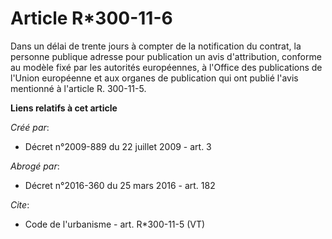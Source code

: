 # Article R*300-11-6

Dans un délai de trente jours à compter de la notification du contrat, la personne publique adresse pour publication un avis
d'attribution, conforme au modèle fixé par les autorités européennes, à l'Office des publications de l'Union européenne et
aux organes de publication qui ont publié l'avis mentionné à l'article R. 300-11-5.

**Liens relatifs à cet article**

_Créé par_:

  - Décret n°2009-889 du 22 juillet 2009 - art. 3

_Abrogé par_:

  - Décret n°2016-360 du 25 mars 2016 - art. 182

_Cite_:

  - Code de l'urbanisme - art. R*300-11-5 (VT)
